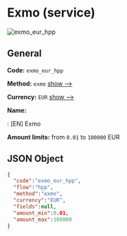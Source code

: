 
# Exmo (service) 
![exmo_eur_hpp](https://static.openfintech.io/payment_methods/exmo_eur_hpp/logo.svg?w=400&c=v0.59.26#w200)  

## General 
 
**Code:** `exmo_eur_hpp` 
 
**Method:** `exmo` 
 [show -->](/payment-methods/exmo/) 
 
**Currency:** `EUR` [show -->](/currencies/EUR/) 
 
**Name:** 
 
:	[EN] Exmo 
 
**Amount limits:** from `0.01` to `100000` EUR 

## JSON Object 

```json
{
  "code":"exmo_eur_hpp",
  "flow":"hpp",
  "method":"exmo",
  "currency":"EUR",
  "fields":null,
  "amount_min":0.01,
  "amount_max":100000
}
```  
